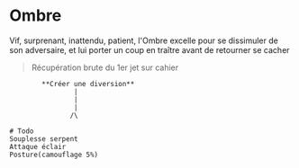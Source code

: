 # Ombre

Vif, surprenant, inattendu, patient, l'Ombre excelle pour se dissimuler de son adversaire, et lui porter un coup en traître avant de retourner se cacher

> Récupération brute du 1er jet sur cahier
```
        **Créer une diversion**
                |
                |
                |
               /\

# Todo
Souplesse serpent
Attaque éclair
Posture(camouflage 5%)
```
